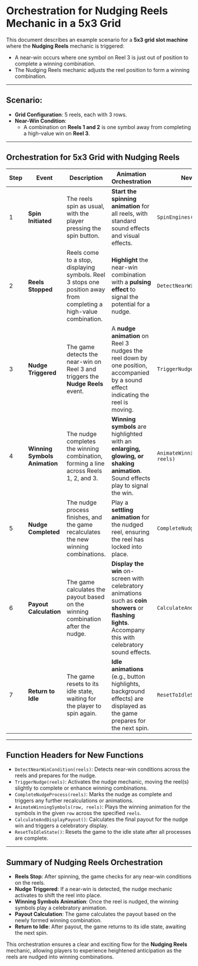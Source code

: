 # Orchestration for Nudging Reels Mechanic in a 5x3 Grid

This document describes an example scenario for a **5x3 grid slot machine** where the **Nudging Reels** mechanic is triggered:

- A near-win occurs where one symbol on Reel 3 is just out of position to complete a winning combination.
- The Nudging Reels mechanic adjusts the reel position to form a winning combination.

---

## Scenario:
- **Grid Configuration**: 5 reels, each with 3 rows.
- **Near-Win Condition**: 
  - A combination on **Reels 1 and 2** is one symbol away from completing a high-value win on **Reel 3**.

---

## Orchestration for 5x3 Grid with Nudging Reels

| Step | Event                         | Description                                                                                                                                                                                                                                      | Animation Orchestration                                                                                                                                                                                        | New Function |
|------|-------------------------------|--------------------------------------------------------------------------------------------------------------------------------------------------------------------------------------------------------------------------------------------------|----------------------------------------------------------------------------------------------------------------------------------------------------------------------------------------------------------------|--------------|
| 1    | **Spin Initiated**             | The reels spin as usual, with the player pressing the spin button.                                                                                                                                                                               | **Start the spinning animation** for all reels, with standard sound effects and visual effects.                                                                                                                 | `SpinEngines()` |
| 2    | **Reels Stopped**              | Reels come to a stop, displaying symbols. Reel 3 stops one position away from completing a high-value combination.                                                                                                                                | **Highlight** the near-win combination with a **pulsing effect** to signal the potential for a nudge.                                                                                                           | `DetectNearWinCondition(reels)` |
| 3    | **Nudge Triggered**            | The game detects the near-win on Reel 3 and triggers the **Nudge Reels** event.                                                                                                                                                                   | A **nudge animation** on Reel 3 nudges the reel down by one position, accompanied by a sound effect indicating the reel is moving.                                                                              | `TriggerNudge(reels)` |
| 4    | **Winning Symbols Animation**  | The nudge completes the winning combination, forming a line across Reels 1, 2, and 3.                                                                                                                                                            | **Winning symbols** are highlighted with an **enlarging, glowing, or shaking animation**. Sound effects play to signal the win.                                                                                 | `AnimateWinningSymbols(row, reels)` |
| 5    | **Nudge Completed**            | The nudge process finishes, and the game recalculates the new winning combinations.                                                                                                                                                              | Play a **settling animation** for the nudged reel, ensuring the reel has locked into place.                                                                                                                      | `CompleteNudgeProcess(reels)` |
| 6    | **Payout Calculation**         | The game calculates the payout based on the winning combination after the nudge.                                                                                                                                                                 | **Display the win** on-screen with celebratory animations such as **coin showers** or **flashing lights**. Accompany this with celebratory sound effects.                                                       | `CalculateAndDisplayPayout()` |
| 7    | **Return to Idle**             | The game resets to its idle state, waiting for the player to spin again.                                                                                                                                                                          | **Idle animations** (e.g., button highlights, background effects) are displayed as the game prepares for the next spin.                                                                                         | `ResetToIdleState()` |

---

## Function Headers for New Functions

- `DetectNearWinCondition(reels)`: Detects near-win conditions across the reels and prepares for the nudge.
- `TriggerNudge(reels)`: Activates the nudge mechanic, moving the reel(s) slightly to complete or enhance winning combinations.
- `CompleteNudgeProcess(reels)`: Marks the nudge as complete and triggers any further recalculations or animations.
- `AnimateWinningSymbols(row, reels)`: Plays the winning animation for the symbols in the given `row` across the specified `reels`.
- `CalculateAndDisplayPayout()`: Calculates the final payout for the nudge win and triggers a celebratory display.
- `ResetToIdleState()`: Resets the game to the idle state after all processes are complete.

---

## Summary of Nudging Reels Orchestration

- **Reels Stop**: After spinning, the game checks for any near-win conditions on the reels.
- **Nudge Triggered**: If a near-win is detected, the nudge mechanic activates to shift the reel into place.
- **Winning Symbols Animation**: Once the reel is nudged, the winning symbols play a celebratory animation.
- **Payout Calculation**: The game calculates the payout based on the newly formed winning combination.
- **Return to Idle**: After payout, the game returns to its idle state, awaiting the next spin.

This orchestration ensures a clear and exciting flow for the **Nudging Reels** mechanic, allowing players to experience heightened anticipation as the reels are nudged into winning combinations.
